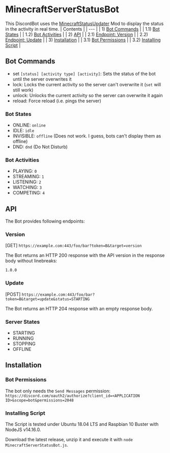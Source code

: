 # MinecraftServerStatusBot

This DiscordBot uses the [MinecraftStatusUpdater](https://github.com/pr0LebenImHolz/MinecraftStatusUpdater) Mod to display the status in the activity in real time.
| Contents |
| --- |
| 1) [Bot Commands](#bot-commands) |
| 1.1) [Bot States](#bot-states) |
| 1.2) [Bot Activities](#bot-activities) |
| 2) [API](#api) |
| 2.1) [Endpoint: Version](#version) |
| 2.2) [Endpoint: Update](#update) |
| 3) [Installation](#installation) |
| 3.1) [Bot Permissions](#bot-permissions) |
| 3.2) [Installing Script](#installing-scripts) |

## Bot Commands

- set `[status] [activity type] [activity]`: Sets the status of the bot until the server overwrites it
- lock: Locks the current activity so the server can\'t overwrite it (`set` will still work)
- unlock: Unlocks the current activity so the server can overwrite it again
- reload: Force reload (i.e. pings the server)

### Bot States

- ONLINE: `online`
- IDLE: `idle`
- INVISIBLE: `offline` (Does not work. I guess, bots can't display them as offline)
- DND: `dnd` (Do Not Disturb)

### Bot Activities

- PLAYING: `0`
- STREAMING: `1`
- LISTENING: `2`
- WATCHING: `3`
- COMPETING: `4`

## API

The Bot provides following endpoints:

### Version

[GET] `https://example.com:443/foo/bar?token=B&target=version`

The Bot returns an HTTP 200 response with the API version in the response body without linebreaks:

`1.0.0`

### Update

[POST] `https://example.com:443/foo/bar?token=B&target=update&status=STARTING`

The Bot returns an HTTP 204 response with an empty response body.

### Server States

- STARTING
- RUNNING
- STOPPING
- OFFLINE

## Installation

### Bot Permissions

The bot only needs the `Send Messages` permission: `https://discord.com/oauth2/authorize?client_id=<APPLICATION ID>&scope=bot&permissions=2048`

### Installing Script

The Script is tested under Ubuntu 18.04 LTS and Raspbian 10 Buster with NodeJS v14.16.0.

Download the latest release, unzip it and execute it with `node MinecraftServerStatusBot.js`. 
